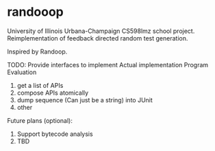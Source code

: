 # randooop

University of Illinois Urbana-Champaign CS598lmz school project.
Reimplementation of feedback directed random test generation.

Inspired by Randoop.

TODO:
Provide interfaces to implement
Actual implementation
Program Evaluation

1. get a list of APIs
2. compose APIs atomically
3. dump sequence (Can just be a string) into JUnit
4. other

Future plans (optional):
1. Support bytecode analysis
2. TBD
